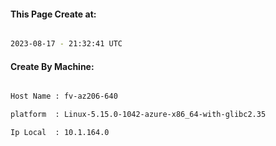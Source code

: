
   
#### This Page Create at:

```bash

2023-08-17 - 21:32:41 UTC

```

#### Create By Machine:

```bash

Host Name : fv-az206-640

platform  : Linux-5.15.0-1042-azure-x86_64-with-glibc2.35

Ip Local  : 10.1.164.0

```

